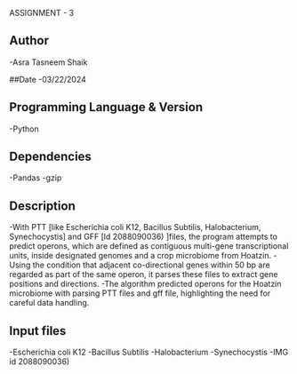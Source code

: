ASSIGNMENT - 3

## Author
-Asra Tasneem Shaik

##Date
-03/22/2024

## Programming Language & Version
-Python

## Dependencies
-Pandas
-gzip

## Description
-With PTT [like Escherichia coli K12, Bacillus Subtilis, Halobacterium, Synechocystis] and GFF [ld 2088090036) ]files, the program attempts to predict operons, which are defined as contiguous multi-gene transcriptional units, inside designated genomes and a crop microbiome from Hoatzin. 
-Using the condition that adjacent co-directional genes within 50 bp are regarded as part of the same operon, it parses these files to extract gene positions and directions. 
-The algorithm predicted operons for the Hoatzin microbiome with parsing PTT files and gff file, highlighting the need for careful data handling.


## Input files
-Escherichia coli K12
-Bacillus Subtilis
-Halobacterium
-Synechocystis
-IMG id 2088090036)
